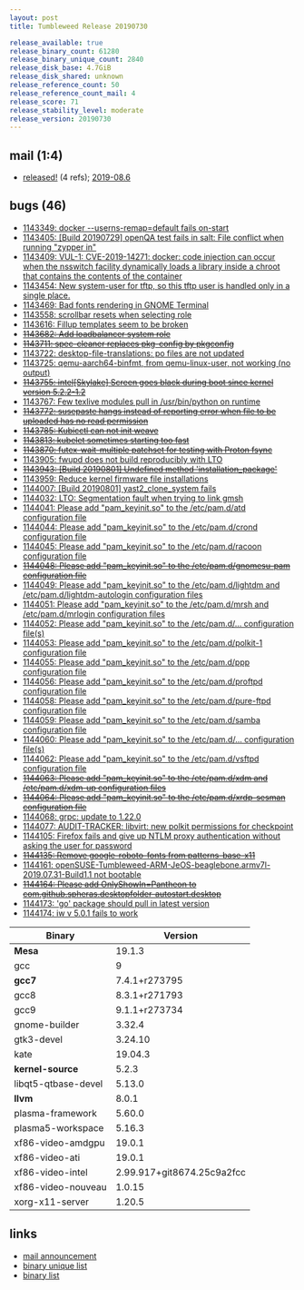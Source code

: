 ```yaml
---
layout: post
title: Tumbleweed Release 20190730

release_available: true
release_binary_count: 61280
release_binary_unique_count: 2840
release_disk_base: 4.7GiB
release_disk_shared: unknown
release_reference_count: 50
release_reference_count_mail: 4
release_score: 71
release_stability_level: moderate
release_version: 20190730
---
```


## mail (1:4)

- [released!](https://lists.opensuse.org/opensuse-factory/2019-08/msg00003.html) (4 refs); [2019-08.6](https://lists.opensuse.org/opensuse-factory/2019-08/msg00006.html)

## bugs (46)

<!--more-->

- [1143349: docker --userns-remap=default fails on-start](https://bugzilla.opensuse.org/show_bug.cgi?id=1143349)
- [1143405: \[Build 20190729\] openQA test fails in salt: File conflict when running "zypper in"](https://bugzilla.opensuse.org/show_bug.cgi?id=1143405)
- [1143409: VUL-1: CVE-2019-14271: docker: code injection can occur when the nsswitch facility dynamically loads a library inside a chroot that contains the contents of the container](https://bugzilla.opensuse.org/show_bug.cgi?id=1143409)
- [1143454: New system-user for tftp, so this tftp user is handled only in a single place.](https://bugzilla.opensuse.org/show_bug.cgi?id=1143454)
- [1143469: Bad fonts rendering in GNOME Terminal](https://bugzilla.opensuse.org/show_bug.cgi?id=1143469)
- [1143558: scrollbar resets when selecting role](https://bugzilla.opensuse.org/show_bug.cgi?id=1143558)
- [1143616: Fillup templates seem to be broken](https://bugzilla.opensuse.org/show_bug.cgi?id=1143616)
- ~~[1143682: Add loadbalancer system role](https://bugzilla.opensuse.org/show_bug.cgi?id=1143682)~~
- ~~[1143711: spec-cleaner replaces pkg-config by pkgconfig](https://bugzilla.opensuse.org/show_bug.cgi?id=1143711)~~
- [1143722: desktop-file-translations: po files are not updated](https://bugzilla.opensuse.org/show_bug.cgi?id=1143722)
- [1143725: qemu-aarch64-binfmt, from qemu-linux-user, not working (no output)](https://bugzilla.opensuse.org/show_bug.cgi?id=1143725)
- ~~[1143755: intel\[Skylake\] Screen goes black during boot since kernel version 5.2.2-1.2](https://bugzilla.opensuse.org/show_bug.cgi?id=1143755)~~
- [1143767: Few texlive modules pull in /usr/bin/python on runtime](https://bugzilla.opensuse.org/show_bug.cgi?id=1143767)
- ~~[1143772: susepaste hangs instead of reporting error when file to be uploaded has no read permission](https://bugzilla.opensuse.org/show_bug.cgi?id=1143772)~~
- ~~[1143785: Kubicctl can not init weave](https://bugzilla.opensuse.org/show_bug.cgi?id=1143785)~~
- ~~[1143813: kubelet sometimes starting too fast](https://bugzilla.opensuse.org/show_bug.cgi?id=1143813)~~
- ~~[1143870: futex-wait-multiple patchset for testing with Proton fsync](https://bugzilla.opensuse.org/show_bug.cgi?id=1143870)~~
- [1143905: fwupd does not build reproducibly with LTO](https://bugzilla.opensuse.org/show_bug.cgi?id=1143905)
- ~~[1143943: \[Build 20190801\] Undefined method 'installation_package'](https://bugzilla.opensuse.org/show_bug.cgi?id=1143943)~~
- [1143959: Reduce kernel firmware file installations](https://bugzilla.opensuse.org/show_bug.cgi?id=1143959)
- [1144007: \[Build 20190801\] yast2_clone_system fails](https://bugzilla.opensuse.org/show_bug.cgi?id=1144007)
- [1144032: LTO: Segmentation fault when trying to link gmsh](https://bugzilla.opensuse.org/show_bug.cgi?id=1144032)
- [1144041: Please add "pam_keyinit.so" to the /etc/pam.d/atd configuration file](https://bugzilla.opensuse.org/show_bug.cgi?id=1144041)
- [1144044: Please add "pam_keyinit.so" to the /etc/pam.d/crond configuration file](https://bugzilla.opensuse.org/show_bug.cgi?id=1144044)
- [1144045: Please add "pam_keyinit.so" to the /etc/pam.d/racoon configuration file](https://bugzilla.opensuse.org/show_bug.cgi?id=1144045)
- ~~[1144048: Please add "pam_keyinit.so" to the /etc/pam.d/gnomesu-pam configuration file](https://bugzilla.opensuse.org/show_bug.cgi?id=1144048)~~
- [1144049: Please add "pam_keyinit.so" to the /etc/pam.d/lightdm and /etc/pam.d/lightdm-autologin configuration files](https://bugzilla.opensuse.org/show_bug.cgi?id=1144049)
- [1144051: Please add "pam_keyinit.so" to the /etc/pam.d/mrsh and /etc/pam.d/mrlogin configuration files](https://bugzilla.opensuse.org/show_bug.cgi?id=1144051)
- [1144052: Please add "pam_keyinit.so" to the /etc/pam.d/... configuration file(s)](https://bugzilla.opensuse.org/show_bug.cgi?id=1144052)
- [1144053: Please add "pam_keyinit.so" to the /etc/pam.d/polkit-1 configuration file](https://bugzilla.opensuse.org/show_bug.cgi?id=1144053)
- [1144055: Please add "pam_keyinit.so" to the /etc/pam.d/ppp configuration file](https://bugzilla.opensuse.org/show_bug.cgi?id=1144055)
- [1144056: Please add "pam_keyinit.so" to the /etc/pam.d/proftpd configuration file](https://bugzilla.opensuse.org/show_bug.cgi?id=1144056)
- [1144058: Please add "pam_keyinit.so" to the /etc/pam.d/pure-ftpd configuration file](https://bugzilla.opensuse.org/show_bug.cgi?id=1144058)
- [1144059: Please add "pam_keyinit.so" to the /etc/pam.d/samba configuration file](https://bugzilla.opensuse.org/show_bug.cgi?id=1144059)
- [1144060: Please add "pam_keyinit.so" to the /etc/pam.d/... configuration file(s)](https://bugzilla.opensuse.org/show_bug.cgi?id=1144060)
- [1144062: Please add "pam_keyinit.so" to the /etc/pam.d/vsftpd configuration file](https://bugzilla.opensuse.org/show_bug.cgi?id=1144062)
- ~~[1144063: Please add "pam_keyinit.so" to the /etc/pam.d/xdm and /etc/pam.d/xdm-up configuration files](https://bugzilla.opensuse.org/show_bug.cgi?id=1144063)~~
- ~~[1144064: Please add "pam_keyinit.so" to the /etc/pam.d/xrdp-sesman configuration file](https://bugzilla.opensuse.org/show_bug.cgi?id=1144064)~~
- [1144068: grpc: update to 1.22.0](https://bugzilla.opensuse.org/show_bug.cgi?id=1144068)
- [1144077: AUDIT-TRACKER: libvirt: new polkit permissions for checkpoint](https://bugzilla.opensuse.org/show_bug.cgi?id=1144077)
- [1144105: Firefox fails and give up NTLM proxy authentication without asking the user for password](https://bugzilla.opensuse.org/show_bug.cgi?id=1144105)
- ~~[1144135: Remove google-roboto-fonts from patterns-base-x11](https://bugzilla.opensuse.org/show_bug.cgi?id=1144135)~~
- [1144161: openSUSE-Tumbleweed-ARM-JeOS-beaglebone.armv7l-2019.07.31-Build1.1 not bootable](https://bugzilla.opensuse.org/show_bug.cgi?id=1144161)
- ~~[1144164: Please add OnlyShowIn=Pantheon to com.github.spheras.desktopfolder-autostart.desktop](https://bugzilla.opensuse.org/show_bug.cgi?id=1144164)~~
- [1144173: 'go' package should pull in latest version](https://bugzilla.opensuse.org/show_bug.cgi?id=1144173)
- [1144174: iw v 5.0.1 fails to work](https://bugzilla.opensuse.org/show_bug.cgi?id=1144174)

Binary | Version
--- | ---
**Mesa** | 19.1.3
gcc | 9
**gcc7** | 7.4.1+r273795
gcc8 | 8.3.1+r271793
gcc9 | 9.1.1+r273734
gnome-builder | 3.32.4
gtk3-devel | 3.24.10
kate | 19.04.3
**kernel-source** | 5.2.3
libqt5-qtbase-devel | 5.13.0
**llvm** | 8.0.1
plasma-framework | 5.60.0
plasma5-workspace | 5.16.3
xf86-video-amdgpu | 19.0.1
xf86-video-ati | 19.0.1
xf86-video-intel | 2.99.917+git8674.25c9a2fcc
xf86-video-nouveau | 1.0.15
xorg-x11-server | 1.20.5

## links

- [mail announcement](https://lists.opensuse.org/opensuse-factory/2019-07/msg00441.html)
- [binary unique list](http://download.opensuse.org/history/20190730/rpm.unique.list)
- [binary list](http://download.opensuse.org/history/20190730/rpm.list)
